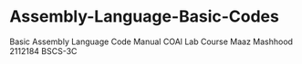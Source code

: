 # Assembly-Language-Basic-Codes
Basic Assembly Language Code Manual
COAl Lab Course 
Maaz Mashhood 2112184 BSCS-3C
